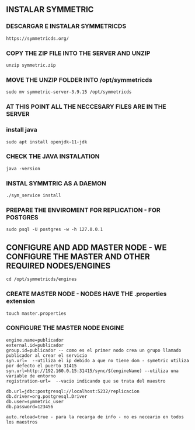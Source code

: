 ## INSTALAR SYMMETRIC  

### DESCARGAR E INSTALAR SYMMETRICDS
    https://symmetricds.org/

### COPY THE ZIP FILE INTO THE SERVER AND UNZIP
    unzip symmetric.zip

### MOVE THE UNZIP FOLDER INTO /opt/symmetricds
    sudo mv symmetric-server-3.9.15 /opt/symmetricds

### AT THIS POINT ALL THE NECCESARY FILES ARE IN THE SERVER 

### install java 
    sudo apt install openjdk-11-jdk

### CHECK THE JAVA INSTALATION
    java -version

### INSTAL SYMMTRIC AS A DAEMON
    ./sym_service install

### PREPARE THE ENVIROMENT FOR REPLICATION - FOR POSTGRES
    sudo psql -U postgres -w -h 127.0.0.1


## CONFIGURE AND ADD MASTER NODE - WE CONFIGURE THE MASTER AND OTHER REQUIRED NODES/ENGINES
    cd /opt/symmetricds/engines

### CREATE MASTER NODE - NODES HAVE THE .properties extension
    touch master.properties 

### CONFIGURE THE MASTER NODE ENGINE
    engine.name=publicador
    external.id=publicador
    group.id=publicador -- como es el primer nodo crea un grupo llamado publicador al crear el servicio
    syn.url=  --utiliza el ip debido a que no tiene dom - symetric utiliza por defecto el puerto 31415
    syn.url=http://192.160.0.15:31415/sync/$(engineName) --utiliza una variable de entorno
    registration-url=  --vacio indicando que se trata del maestro

    db.url=jdbc:postgresql://localhost:5232/replicacion
    db.driver=org.postgresql.Driver
    db.user=symmetric_user
    db.password=123456

    auto.reload=true - para la recarga de info - no es neceario en todos los maestros





    


